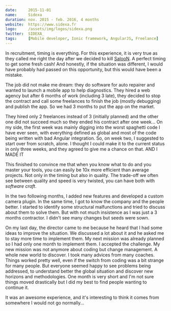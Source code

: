 ```yaml
---
date:     2015-11-01
name:     Sidexa
duration: nov. 2015 - feb. 2016, 4 months
website:  https://www.sidexa.fr
logo:     /assets/img/logos/sidexa.png
twitter:  SIDEXA_
tags:     [Mobile developer, Ionic framework, AngularJS, Freelance]
---
```


In recruitment, timing is everything. For this experience, it is very true as they called me right the day after we decided to kill [SalooN](#saloon).
A perfect timing to get some fresh cash! And honestly, if the situation was different, I would have probably had passed on this opportunity, but this would have been a mistake.

The job did not make me dream: they do software for auto repairer and wanted to launch a mobile app to help diagnostics.
They hired a web agency but after 6 months of work (including 3 late), they decided to stop the contract and
call some freelances to finish the job (mostly debugging) and publish the app. So we had 3 months to put the app on the market.

They hired only 2 freelances instead of 3 (initially planned) and the other one did not succeed much so they ended his contract after one week...
On my side, the first week was mainly digging into the worst spaghetti code I have ever seen, with everything defined as global and most of the code being written
with bad Angular integration. So, on week two, I suggested to start over from scratch, alone. I thought I could make it to the current status in only three weeks,
and they agreed to give me a chance on that.
AND I MADE IT <i class="emoji party-popper"></i> <i class="emoji party-popper"></i> <i class="emoji party-popper"></i>

This finished to convince me that when you know what to do and you master your tools, you can easily be 10x more efficient than average projects.
Not only in the timing but also in quality. The trade-off we often see between quality and speed is very twisted, you can have both with *software craft*.

In the two following months, I added new features and developed a custom camera plugin. In the same time, I got to know the company and the people better.
I started to identify some structural malfunctions and tried to discuss about them to solve them. But with not much insistence as I was just a 3 months contractor.
I didn't see many changes but seeds were sown.

On my last day, the director came to me because he heard that I had some ideas to improve the situation.
We discussed a lot about it and he asked me to stay more time to implement them. My next mission was already planned so I had only one month to implement them. I accepted the challenge.
My new mission was not anymore about coding but change management. A whole new world to discover. I took many advices from many coaches.
Things worked pretty well, even if the switch from coding was a bit strange for many people.
But everyone seemed happy to see problems being addressed, to understand better the global situation and discover new horizons and methodologies.
One month is very short and I'm not sure things moved drastically but I did my best to find people wanting to continue it.

It was an awesome experience, and it's interesting to think it comes from somewhere I would not go normally...
